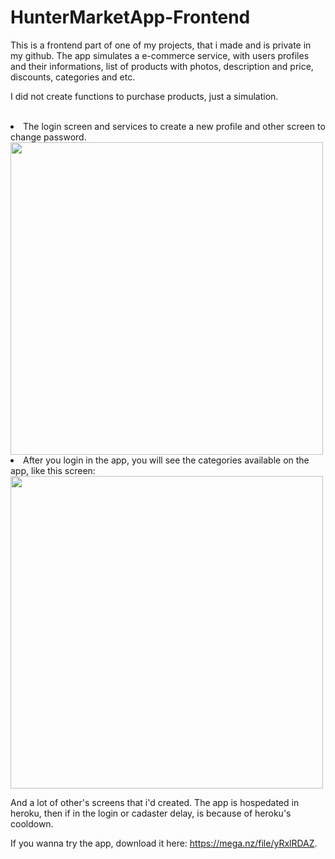# HunterMarketApp-Frontend
This is a frontend part of one of my projects, that i made and is private in my github. The app simulates a e-commerce service, with users profiles and their informations, list of products with photos, description and price, discounts, categories and etc.

I did not create functions to purchase products, just a simulation.
<br>
<br>
<li>The login screen and services to create a new profile and other screen to change password.</li>
<img src="https://hunterus.s3-sa-east-1.amazonaws.com/passlogin.jpeg" height="500px"/>

<li>After you login in the app, you will see the categories available on the app, like this screen:</i>
<img src="https://hunterus.s3-sa-east-1.amazonaws.com/categories.jpeg" height="500px"/>

And a lot of other's screens that i'd created. The app is hospedated in heroku, then if in the login or cadaster delay, is because of heroku's cooldown. 

If you wanna try the app, download it here: https://mega.nz/file/yRxlRDAZ.
